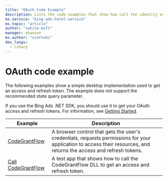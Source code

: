 ```yaml
---
title: "OAuth Code Example"
description: Lists the code examples that show how call the identity service to get an access and refresh token.
ms.service: "bing-ads-hotel-service"
ms.topic: "article"
author: "swhite-msft"
manager: ehansen
ms.author: "scottwhi"
dev_langs:
  - csharp
---
```


# OAuth code example

The following examples show a simple desktop implementation used to get an access and refresh token. The example does not support the recommended state query parameter.

If you use the Bing Ads .NET SDK, you should use it to get your OAuth access and refresh tokens. For information, see [Getting Started](../hotel-service/get-started.md).

|Example|Description
|-|-
|[CodeGrantFlow](../hotel-service/code-example-code-grant-flow.md)|A browser control that gets the user's credentials, requests permissions for your application to access their resources, and returns the access and refresh tokens.
|[Call CodeGrantFlow](../hotel-service/code-example-call-code-grant-flow.md)|A test app that shows how to call the CodeGrantFlow DLL to get an access and refresh token.
